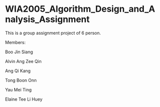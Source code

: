 # WIA2005_Algorithm_Design_and_Analysis_Assignment

This is a group assignment project of 6 person.

Members:

Boo Jin Siang

Alvin Ang Zee Qin

Ang Qi Kang

Tong Boon Onn

Yau Mei Ting 

Elaine Tee Li Huey
